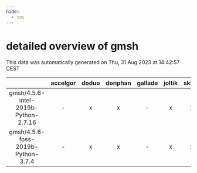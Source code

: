 ```yaml
---
hide:
  - toc
---
```


detailed overview of gmsh
=========================


This data was automatically generated on Thu, 31 Aug 2023 at 14:42:57 CEST  

| |accelgor|doduo|donphan|gallade|joltik|skitty|swalot|victini|
| :---: | :---: | :---: | :---: | :---: | :---: | :---: | :---: | :---: |
|gmsh/4.5.6-intel-2019b-Python-2.7.16|-|x|x|-|x|x|-|x|
|gmsh/4.5.6-foss-2019b-Python-3.7.4|-|x|x|-|x|x|x|x|
